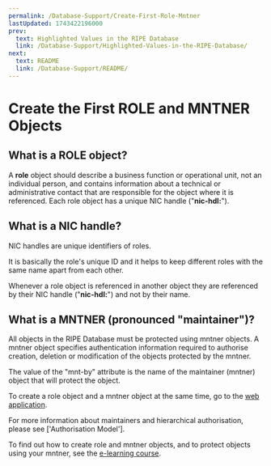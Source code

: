 ```yaml
---
permalink: /Database-Support/Create-First-Role-Mntner
lastUpdated: 1743422196000
prev:
  text: Highlighted Values in the RIPE Database
  link: /Database-Support/Highlighted-Values-in-the-RIPE-Database/
next:
  text: README
  link: /Database-Support/README/
---
```


# Create the First ROLE and MNTNER Objects

## What is a ROLE object?

A **role** object should describe a business function or operational unit, not an individual person, and contains information about a technical or administrative contact that are responsible for the object where it is referenced. Each role object has a unique NIC handle ("**nic-hdl:**").

## What is a NIC handle?

NIC handles are unique identifiers of roles.

It is basically the role's unique ID and it helps to keep different roles with the same name apart from each other.

Whenever a role object is referenced in another object they are referenced by their NIC handle ("**nic-hdl:**") and not by their name.

## What is a MNTNER (pronounced "maintainer")?

All objects in the RIPE Database must be protected using mntner objects. A mntner object specifies authentication information required to authorise creation, deletion or modification of the objects protected by the mntner.

The value of the "mnt-by" attribute is the name of the maintainer (mntner) object that will protect the object.

To create a role object and a mntner object at the same time, go to the [web application](https://apps.db.ripe.net/db-web-ui/webupdates/create/RIPE/role/self).

For more information about maintainers and hierarchical authorisation, please see ['Authorisation Model'].

To find out how to create role and mntner objects, and to protect objects using your mntner, see the [e-learning course](https://academy.ripe.net/ripe-database).
